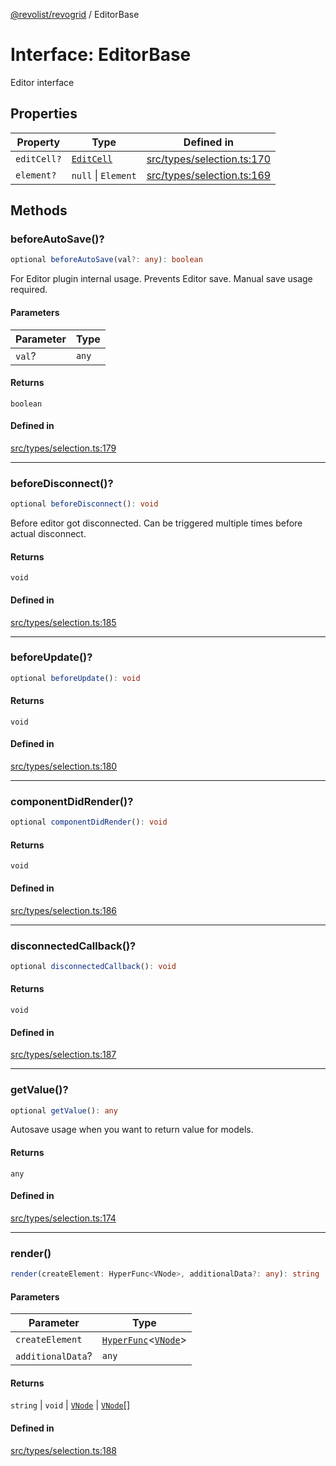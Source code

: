 [@revolist/revogrid](README.md) / EditorBase

# Interface: EditorBase

Editor interface

## Properties

| Property | Type | Defined in |
| ------ | ------ | ------ |
| `editCell?` | [`EditCell`](TypeAlias.EditCell.md) | [src/types/selection.ts:170](https://github.com/revolist/revogrid/blob/7e29dfb64300e0258d5855b03e9cff9116f6c377/src/types/selection.ts#L170) |
| `element?` | `null` \| `Element` | [src/types/selection.ts:169](https://github.com/revolist/revogrid/blob/7e29dfb64300e0258d5855b03e9cff9116f6c377/src/types/selection.ts#L169) |

## Methods

### beforeAutoSave()?

```ts
optional beforeAutoSave(val?: any): boolean
```

For Editor plugin internal usage.
Prevents Editor save. Manual save usage required.

#### Parameters

| Parameter | Type |
| ------ | ------ |
| `val`? | `any` |

#### Returns

`boolean`

#### Defined in

[src/types/selection.ts:179](https://github.com/revolist/revogrid/blob/7e29dfb64300e0258d5855b03e9cff9116f6c377/src/types/selection.ts#L179)

***

### beforeDisconnect()?

```ts
optional beforeDisconnect(): void
```

Before editor got disconnected.
Can be triggered multiple times before actual disconnect.

#### Returns

`void`

#### Defined in

[src/types/selection.ts:185](https://github.com/revolist/revogrid/blob/7e29dfb64300e0258d5855b03e9cff9116f6c377/src/types/selection.ts#L185)

***

### beforeUpdate()?

```ts
optional beforeUpdate(): void
```

#### Returns

`void`

#### Defined in

[src/types/selection.ts:180](https://github.com/revolist/revogrid/blob/7e29dfb64300e0258d5855b03e9cff9116f6c377/src/types/selection.ts#L180)

***

### componentDidRender()?

```ts
optional componentDidRender(): void
```

#### Returns

`void`

#### Defined in

[src/types/selection.ts:186](https://github.com/revolist/revogrid/blob/7e29dfb64300e0258d5855b03e9cff9116f6c377/src/types/selection.ts#L186)

***

### disconnectedCallback()?

```ts
optional disconnectedCallback(): void
```

#### Returns

`void`

#### Defined in

[src/types/selection.ts:187](https://github.com/revolist/revogrid/blob/7e29dfb64300e0258d5855b03e9cff9116f6c377/src/types/selection.ts#L187)

***

### getValue()?

```ts
optional getValue(): any
```

Autosave usage when you want to return value for models.

#### Returns

`any`

#### Defined in

[src/types/selection.ts:174](https://github.com/revolist/revogrid/blob/7e29dfb64300e0258d5855b03e9cff9116f6c377/src/types/selection.ts#L174)

***

### render()

```ts
render(createElement: HyperFunc<VNode>, additionalData?: any): string | void | VNode | VNode[]
```

#### Parameters

| Parameter | Type |
| ------ | ------ |
| `createElement` | [`HyperFunc`](Interface.HyperFunc.md)\<[`VNode`](Interface.VNode.md)\> |
| `additionalData`? | `any` |

#### Returns

`string` \| `void` \| [`VNode`](Interface.VNode.md) \| [`VNode`](Interface.VNode.md)[]

#### Defined in

[src/types/selection.ts:188](https://github.com/revolist/revogrid/blob/7e29dfb64300e0258d5855b03e9cff9116f6c377/src/types/selection.ts#L188)
